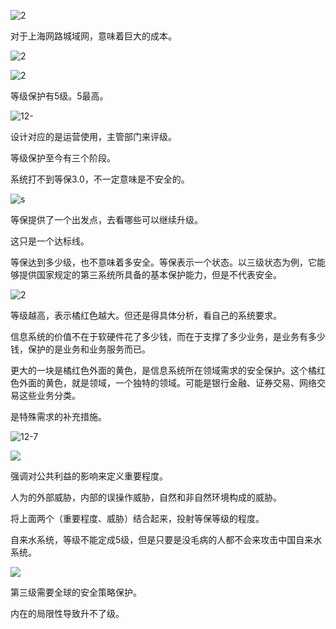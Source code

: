 ![2](./img/12-1.png)

对于上海网路城域网，意味着巨大的成本。



![2](./img/12-2.png)

![2](./img/12-3.png)

等级保护有5级。5最高。



![12-](./img/12-5.png)

设计对应的是运营使用，主管部门来评级。

等级保护至今有三个阶段。

系统打不到等保3.0，不一定意味是不安全的。

![s](./img/12-6.png)

等保提供了一个出发点，去看哪些可以继续升级。

这只是一个达标线。

等保达到多少级，也不意味着多安全。等保表示一个状态。以三级状态为例，它能够提供国家规定的第三系统所具备的基本保护能力，但是不代表安全。

![2](./img/12-7.png)

等级越高，表示橘红色越大。但还是得具体分析，看自己的系统要求。

信息系统的价值不在于软硬件花了多少钱，而在于支撑了多少业务，是业务有多少钱，保护的是业务和业务服务而已。

更大的一块是橘红色外面的黄色，是信息系统所在领域需求的安全保护。这个橘红色外面的黄色，就是领域，一个独特的领域。可能是银行金融、证券交易、网络交易这些业务分类。

是特殊需求的补充措施。

![12-7](./img/12-8.png)



![](./img/12-9.png)

强调对公共利益的影响来定义重要程度。

人为的外部威胁，内部的误操作威胁，自然和非自然环境构成的威胁。

将上面两个（重要程度、威胁）结合起来，投射等保等级的程度。

自来水系统，等级不能定成5级，但是只要是没毛病的人都不会来攻击中国自来水系统。

![](./img/12-10.png)

第三级需要全球的安全策略保护。

内在的局限性导致升不了级。
